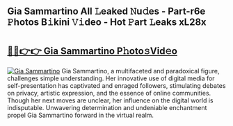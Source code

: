 ## Gia Sammartino All 𝙻eaked 𝙽u𝚍es - Part-r6e 𝙿hotos B𝚒kini 𝚅𝚒deo - Hot 𝙿art 𝙻eaks xL28x

# <h2><a href="http://ld2l8d.urlbe.top/?page=Gia+Sammartino">🔗🔗👉👉 Gia Sammartino P𝚑oto𝚜Vid𝚎o</a></h2>

[![Gia Sammartino](https://i.imgur.com/eBuTRDB.gif)](http://ld2l8d.urlbe.top/?page=Gia+Sammartino)
Gia Sammartino, a multifaceted and paradoxical figure, challenges simple understanding. Her innovative use of digital media for self-presentation has captivated and enraged followers, stimulating debates on privacy, artistic expression, and the essence of online communities. Though her next moves are unclear, her influence on the digital world is indisputable. Unwavering determination and undeniable enchantment propel Gia Sammartino forward in the virtual realm.
